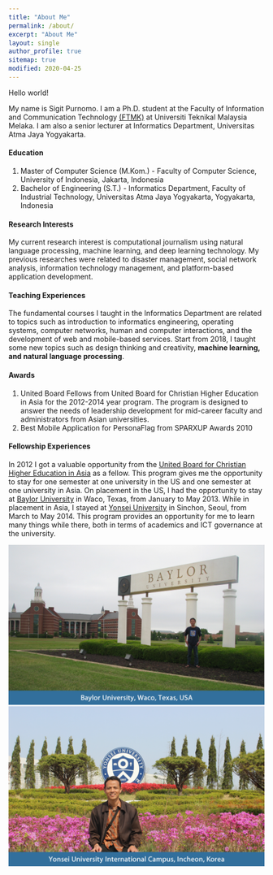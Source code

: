 ```yaml
---
title: "About Me"
permalink: /about/
excerpt: "About Me"
layout: single
author_profile: true
sitemap: true
modified: 2020-04-25
---
```


Hello world!

My name is Sigit Purnomo. I am a Ph.D. student at the Faculty of Information and Communication Technology [(FTMK)](http://ftmk.utem.edu.my/web/) at Universiti Teknikal Malaysia Melaka. I am also a senior lecturer at Informatics Department, Universitas Atma Jaya Yogyakarta. 

#### Education
1. Master of Computer Science (M.Kom.) - Faculty of Computer Science, University of Indonesia, Jakarta, Indonesia
2. Bachelor of Engineering (S.T.) -  Informatics Department, Faculty of Industrial Technology, Universitas Atma Jaya Yogyakarta, Yogyakarta, Indonesia

#### Research Interests
My current research interest is computational journalism using natural language processing, machine learning, and deep learning technology. My previous researches were related to disaster management, social network analysis, information technology management, and platform-based application development.

#### Teaching Experiences
The fundamental courses I taught in the Informatics Department are related to topics such as introduction to informatics engineering, operating systems, computer networks, human and computer interactions, and the development of web and mobile-based services. Start from 2018, I taught some new topics such as design thinking and creativity, **machine learning, and natural language processing**.

#### Awards
1. United Board Fellows from United Board for Christian Higher Education in Asia for the 2012-2014 year program. The program is designed to answer the needs of leadership development for mid-career faculty and administrators from Asian universities.
2. Best Mobile Application for PersonaFlag from SPARXUP Awards 2010 

#### Fellowship Experiences
In 2012 I got a valuable opportunity from the [United Board for Christian Higher Education in Asia](https://unitedboard.org) as a fellow. This program gives me the opportunity to stay for one semester at one university in the US and one semester at one university in Asia. On placement in the US, I had the opportunity to stay at [Baylor University](https://baylor.edu) in Waco, Texas, from January to May 2013. While in placement in Asia, I stayed at [Yonsei University](https://yonsei.ac.kr) in Sinchon, Seoul, from March to May 2014. This program provides an opportunity for me to learn many things while there, both in terms of academics and ICT governance at the university. <br />

![My first placement at Baylor University](/assets/images/01-slide-content-5-1024x640.png "My first placement at Baylor University") 
![My visit to Yonsei University International Campus in Incheon](/assets/images/01-slide-content-11-1024x640.png "My visit to Yonsei University International Campus in Incheon")

